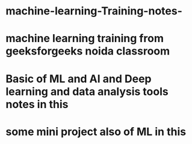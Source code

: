 # machine-learning-Training-notes-
# machine learning training from  geeksforgeeks noida classroom 
# Basic of  ML and AI  and Deep learning and data analysis  tools notes  in this
# some mini project also of ML in this 
